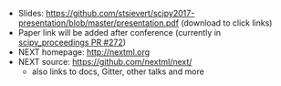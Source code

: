 * Slides: https://github.com/stsievert/scipy2017-presentation/blob/master/presentation.pdf (download to click links)
* Paper link will be added after conference (currently in [scipy_proceedings PR #272])
* NEXT homepage: http://nextml.org
* NEXT source: https://github.com/nextml/next/
    * also links to docs, Gitter, other talks and more

[scipy_proceedings PR #272]:https://github.com/scipy-conference/scipy_proceedings/pull/272
